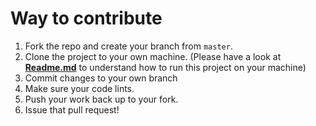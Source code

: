 # Way to contribute

1.  Fork the repo and create your branch from `master`.
2.  Clone the project to your own machine. (Please have a look at  [**Readme.md**](https://github.com/SimformSolutionsPvtLtd/Kotlin-multiplatform-sample/blob/master/README.md) to understand how to run this project on your machine)
3.  Commit changes to your own branch
4.  Make sure your code lints.
5.  Push your work back up to your fork.
6.  Issue that pull request!
